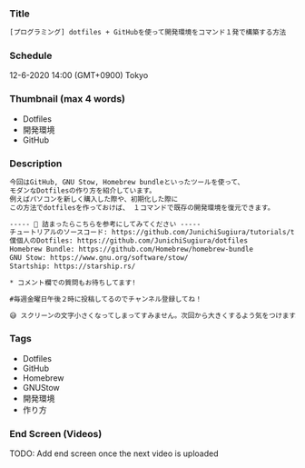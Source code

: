 ### Title

```txt
[プログラミング] dotfiles + GitHubを使って開発環境をコマンド１発で構築する方法
```

### Schedule

12-6-2020 14:00 (GMT+0900) Tokyo

### Thumbnail (max 4 words)

- Dotfiles
- 開発環境
- GitHub

### Description

```txt
今回はGitHub, GNU Stow, Homebrew bundleといったツールを使って、
モダンなDotfilesの作り方を紹介しています。
例えばパソコンを新しく購入した際や、初期化した際に
この方法でdotfilesを作っておけば、 １コマンドで既存の開発環境を復元できます。

----- 📝 詰まったらこちらを参考にしてみてください -----
チュートリアルのソースコード: https://github.com/JunichiSugiura/tutorials/tree/master/dotfiles
僕個人のDotfiles: https://github.com/JunichiSugiura/dotfiles
Homebrew Bundle: https://github.com/Homebrew/homebrew-bundle
GNU Stow: https://www.gnu.org/software/stow/
Startship: https://starship.rs/

* コメント欄での質問もお待ちしてます!

#毎週金曜日午後２時に投稿してるのでチャンネル登録してね！

😅 スクリーンの文字小さくなってしまってすみません。次回から大きくするよう気をつけます。
```

### Tags

- Dotfiles
- GitHub
- Homebrew
- GNUStow
- 開発環境
- 作り方

### End Screen (Videos)

TODO: Add end screen once the next video is uploaded
